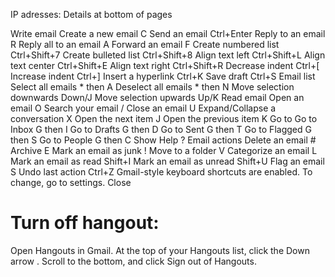 IP adresses: Details at bottom of pages


Write email
Create a new email	C
Send an email	Ctrl+Enter
Reply to an email	R
Reply all to an email	A
Forward an email	F
Create numbered list	Ctrl+Shift+7
Create bulleted list	Ctrl+Shift+8
Align text left	Ctrl+Shift+L
Align text center	Ctrl+Shift+E
Align text right	Ctrl+Shift+R
Decrease indent	Ctrl+[
Increase indent	Ctrl+]
Insert a hyperlink	Ctrl+K
Save draft	Ctrl+S
Email list
Select all emails	* then A
Deselect all emails	* then N
Move selection downwards	Down/J
Move selection upwards	Up/K
Read email
Open an email	O
Search your email	/
Close an email	U
Expand/Collapse a conversation	X
Open the next item	J
Open the previous item	K
Go to
Go to Inbox	G then I
Go to Drafts	G then D
Go to Sent	G then T
Go to Flagged	G then S
Go to People	G then C
Show Help	?
Email actions
Delete an email	#
Archive	E
Mark an email as junk	!
Move to a folder	V
Categorize an email	L
Mark an email as read	Shift+I
Mark an email as unread	Shift+U
Flag an email	S
Undo last action	Ctrl+Z
Gmail-style keyboard shortcuts are enabled. To change, go to settings. Close

# Turn off hangout:
Open Hangouts in Gmail.
At the top of your Hangouts list, click the Down arrow .
Scroll to the bottom, and click Sign out of Hangouts.
